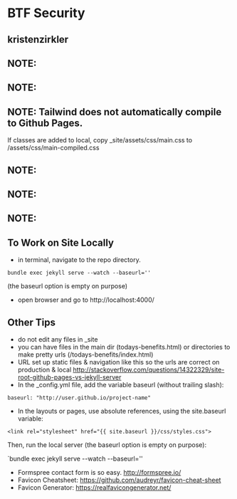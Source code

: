 # BTF Security
## kristenzirkler


## NOTE:
## NOTE:
## NOTE: Tailwind does not automatically compile to Github Pages. 
If classes are added to local, copy \_site/assets/css/main.css to /assets/css/main-compiled.css

## NOTE:
## NOTE:
## NOTE:


## To Work on Site Locally

* in terminal, navigate to the repo directory.
```
bundle exec jekyll serve --watch --baseurl=''
```
(the baseurl option is empty on purpose)
* open browser and go to http://localhost:4000/

## Other Tips

* do not edit any files in _site
* you can have files in the main dir (todays-benefits.html) or directories to make pretty urls (/todays-benefits/index.html)
* URL set up static files & navigation like this so the urls are correct on production & local
http://stackoverflow.com/questions/14322329/site-root-github-pages-vs-jekyll-server
 * In the _config.yml file, add the variable baseurl (without trailing slash): 

 `baseurl: "http://user.github.io/project-name"`

 * In the layouts or pages, use absolute references, using the site.baseurl variable:

 `<link rel="stylesheet" href="{{ site.baseurl }}/css/styles.css">`
 
 Then, run the local server (the baseurl option is empty on purpose): 

 `bundle exec jekyll serve --watch --baseurl=''

* Formspree contact form is so  easy. http://formspree.io/ 
* Favicon Cheatsheet: https://github.com/audreyr/favicon-cheat-sheet
* Favicon Generator: https://realfavicongenerator.net/